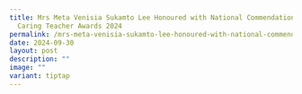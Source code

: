 ```yaml
---
title: Mrs Meta Venisia Sukamto Lee Honoured with National Commendation at the
  Caring Teacher Awards 2024
permalink: /mrs-meta-venisia-sukamto-lee-honoured-with-national-commendation-at-the-caring-teacher-awards-2024/
date: 2024-09-30
layout: post
description: ""
image: ""
variant: tiptap
---
```

<p></p>